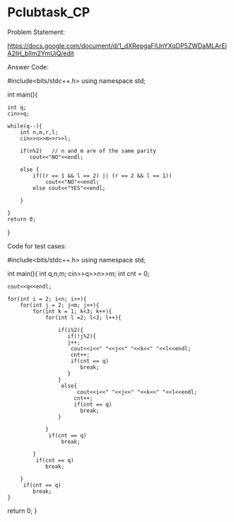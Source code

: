# Pclubtask_CP
Problem Statement:

https://docs.google.com/document/d/1_dXRepgaFlUnYXqDP5ZWDaMLArEjA2IH_blIm2YmUiQ/edit

Answer Code:



#include<bits/stdc++.h>
using namespace std;

int main(){

    int q;
    cin>>q;

    while(q--){
        int n,m,r,l;
        cin>>n>>m>>r>>l;

        if(n%2)   // n and m are of the same parity
           cout<<"NO"<<endl;
        
        else {
            if((r == 1 && l == 2) || (r == 2 && l == 1))
                cout<<"NO"<<endl;
            else cout<<"YES"<<endl;
            
        }
   
    }
    return 0;
}

Code for test cases:


#include<bits/stdc++.h>
using namespace std;

int main(){
    int q,n,m;
    cin>>q>>n>>m;
    int cnt = 0;

    cout<<q<<endl;

    for(int i = 2; i<n; i++){
        for(int j = 2; j<m; j++){
            for(int k = 1; k<3; k++){
                for(int l =2; l<3; l++){

                    if(i%2){
                       if(!j%2){
                       j++;
                        cout<<i<<" "<<j<<" "<<k<<" "<<l<<endl;
                        cnt++;
                        if(cnt == q)
                           break;
                       }
                    }
                     else{
                          cout<<i<<" "<<j<<" "<<k<<" "<<l<<endl;
                         cnt++;
                         if(cnt == q)
                           break;
                    }

                }
                 if(cnt == q)
                     break;
                
            }
             if(cnt == q)
                break;

        }
         if(cnt == q)
            break;
    }

return 0;
}


